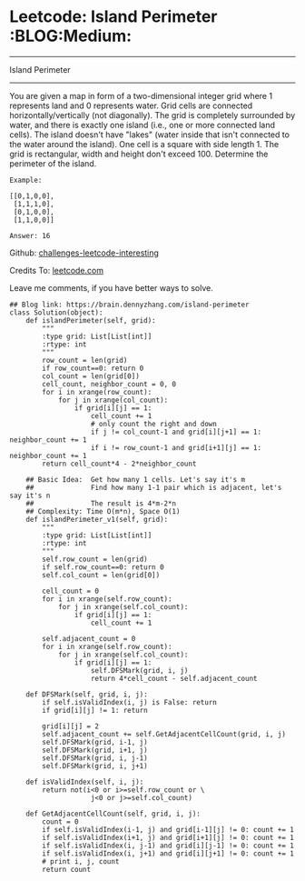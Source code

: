 # Leetcode: Island Perimeter     :BLOG:Medium:


---

Island Perimeter  

---

You are given a map in form of a two-dimensional integer grid where 1 represents land and 0 represents water. Grid cells are connected horizontally/vertically (not diagonally). The grid is completely surrounded by water, and there is exactly one island (i.e., one or more connected land cells). The island doesn't have "lakes" (water inside that isn't connected to the water around the island). One cell is a square with side length 1. The grid is rectangular, width and height don't exceed 100. Determine the perimeter of the island.  

    Example:
    
    [[0,1,0,0],
     [1,1,1,0],
     [0,1,0,0],
     [1,1,0,0]]
    
    Answer: 16

Github: [challenges-leetcode-interesting](https://github.com/DennyZhang/challenges-leetcode-interesting/tree/master/island-perimeter)  

Credits To: [leetcode.com](https://leetcode.com/problems/island-perimeter/description/)  

Leave me comments, if you have better ways to solve.  

    ## Blog link: https://brain.dennyzhang.com/island-perimeter
    class Solution(object):
        def islandPerimeter(self, grid):
            """
            :type grid: List[List[int]]
            :rtype: int
            """
            row_count = len(grid)
            if row_count==0: return 0
            col_count = len(grid[0])
            cell_count, neighbor_count = 0, 0
            for i in xrange(row_count):
                for j in xrange(col_count):
                    if grid[i][j] == 1:
                        cell_count += 1
                        # only count the right and down
                        if j != col_count-1 and grid[i][j+1] == 1: neighbor_count += 1
                        if i != row_count-1 and grid[i+1][j] == 1: neighbor_count += 1
            return cell_count*4 - 2*neighbor_count
    
        ## Basic Idea:  Get how many 1 cells. Let's say it's m
        ##              Find how many 1-1 pair which is adjacent, let's say it's n
        ##              The result is 4*m-2*n
        ## Complexity: Time O(m*n), Space O(1)
        def islandPerimeter_v1(self, grid):
            """
            :type grid: List[List[int]]
            :rtype: int
            """
            self.row_count = len(grid)
            if self.row_count==0: return 0
            self.col_count = len(grid[0])
    
            cell_count = 0
            for i in xrange(self.row_count):
                for j in xrange(self.col_count):
                    if grid[i][j] == 1:
                        cell_count += 1
    
            self.adjacent_count = 0
            for i in xrange(self.row_count):
                for j in xrange(self.col_count):
                    if grid[i][j] == 1:
                        self.DFSMark(grid, i, j)
                        return 4*cell_count - self.adjacent_count
    
        def DFSMark(self, grid, i, j):
            if self.isValidIndex(i, j) is False: return
            if grid[i][j] != 1: return
    
            grid[i][j] = 2
            self.adjacent_count += self.GetAdjacentCellCount(grid, i, j)
            self.DFSMark(grid, i-1, j)
            self.DFSMark(grid, i+1, j)
            self.DFSMark(grid, i, j-1)
            self.DFSMark(grid, i, j+1)
    
        def isValidIndex(self, i, j):
            return not(i<0 or i>=self.row_count or \
                        j<0 or j>=self.col_count)
    
        def GetAdjacentCellCount(self, grid, i, j):
            count = 0
            if self.isValidIndex(i-1, j) and grid[i-1][j] != 0: count += 1
            if self.isValidIndex(i+1, j) and grid[i+1][j] != 0: count += 1
            if self.isValidIndex(i, j-1) and grid[i][j-1] != 0: count += 1
            if self.isValidIndex(i, j+1) and grid[i][j+1] != 0: count += 1
            # print i, j, count
            return count